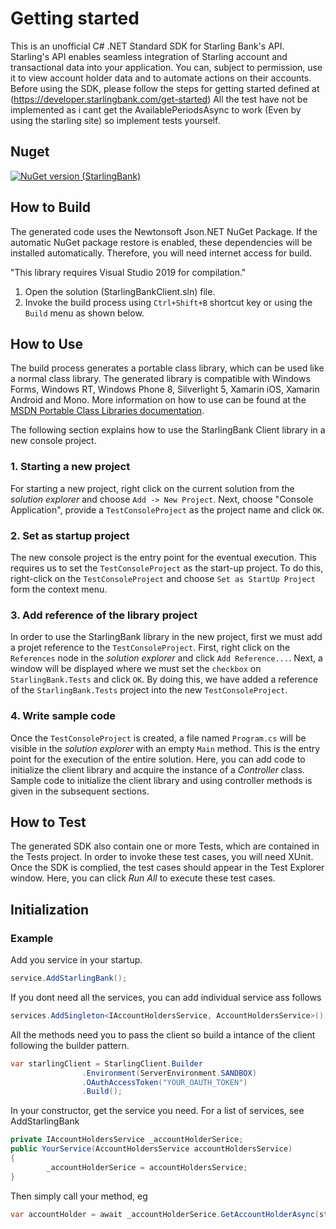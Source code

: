 # Getting started

This is an unofficial C# .NET Standard SDK for Starling Bank's API. 
Starling's API enables seamless integration of Starling account and transactional data into your application.
You can, subject to permission, use it to view account holder data and to automate actions on their accounts.
Before using the SDK, please follow the steps for getting started defined at (https://developer.starlingbank.com/get-started)
All the test have not be implemented as i cant get the AvailablePeriodsAsync to work (Even by using the starling site) so implement tests yourself. 

## Nuget

[![NuGet version (StarlingBank)](https://img.shields.io/nuget/v/StarlingBank.svg?style=flat-square)](https://www.nuget.org/packages/StarlingBank/)

## How to Build
The generated code uses the Newtonsoft Json.NET NuGet Package. If the automatic NuGet package restore
is enabled, these dependencies will be installed automatically. Therefore,
you will need internet access for build.

"This library requires Visual Studio 2019 for compilation."
1. Open the solution (StarlingBankClient.sln) file.
2. Invoke the build process using `Ctrl+Shift+B` shortcut key or using the `Build` menu as shown below.

## How to Use

The build process generates a portable class library, which can be used like a normal class library. The generated library is compatible with Windows Forms, Windows RT, Windows Phone 8,
Silverlight 5, Xamarin iOS, Xamarin Android and Mono. More information on how to use can be found at the [MSDN Portable Class Libraries documentation](http://msdn.microsoft.com/en-us/library/vstudio/gg597391%28v=vs.100%29.aspx).

The following section explains how to use the StarlingBank Client library in a new console project.

### 1. Starting a new project

For starting a new project, right click on the current solution from the *solution explorer* and choose  ``` Add -> New Project ```.
Next, choose "Console Application", provide a ``` TestConsoleProject ``` as the project name and click ``` OK ```.

### 2. Set as startup project

The new console project is the entry point for the eventual execution. This requires us to set the ``` TestConsoleProject ``` as the start-up project. To do this, right-click on the  ``` TestConsoleProject ``` and choose  ``` Set as StartUp Project ``` form the context menu.

### 3. Add reference of the library project

In order to use the StarlingBank library in the new project, first we must add a projet reference to the ``` TestConsoleProject ```. First, right click on the ``` References ``` node in the *solution explorer* and click ``` Add Reference... ```.
Next, a window will be displayed where we must set the ``` checkbox ``` on ``` StarlingBank.Tests ``` and click ``` OK ```. By doing this, we have added a reference of the ```StarlingBank.Tests``` project into the new ``` TestConsoleProject ```.

### 4. Write sample code

Once the ``` TestConsoleProject ``` is created, a file named ``` Program.cs ``` will be visible in the *solution explorer* with an empty ``` Main ``` method. This is the entry point for the execution of the entire solution.
Here, you can add code to initialize the client library and acquire the instance of a *Controller* class. Sample code to initialize the client library and using controller methods is given in the subsequent sections.

## How to Test

The generated SDK also contain one or more Tests, which are contained in the Tests project.
In order to invoke these test cases, you will need XUnit.
Once the SDK is complied, the test cases should appear in the Test Explorer window.
Here, you can click *Run All* to execute these test cases.

## Initialization

### Example
Add you service in your startup.
```csharp
service.AddStarlingBank();
```
If you dont need all the services, you can add individual service ass follows
```csharp
services.AddSingleton<IAccountHoldersService, AccountHoldersService>();
```
All the methods need you to pass the client so build a intance of the client following the builder pattern.
```csharp
var starlingClient = StarlingClient.Builder
                .Environment(ServerEnvironment.SANDBOX)
                .OAuthAccessToken("YOUR_OAUTH_TOKEN")
                .Build();
```               
In your constructor, get the service you need. For a list of services, see AddStarlingBank
```csharp
private IAccountHoldersService _accountHolderSerice;
public YourService(AccountHoldersService accountHoldersService)
{
        _accountHolderSerice = accountHoldersService;
}
```
Then simply call your method, eg
```csharp
var accountHolder = await _accountHolderSerice.GetAccountHolderAsync(starlingClient);
```
                
